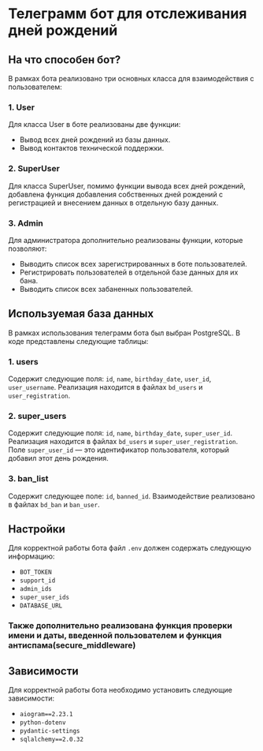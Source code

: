 # Телеграмм бот для отслеживания дней рождений

## На что способен бот?
В рамках бота реализовано три основных класса для взаимодействия с пользователем:          

### 1. User
Для класса User в боте реализованы две функции:
- Вывод всех дней рождений из базы данных.
- Вывод контактов технической поддержки.

### 2. SuperUser
Для класса SuperUser, помимо функции вывода всех дней рождений, добавлена функция добавления собственных дней рождений с регистрацией и внесением данных в отдельную базу данных. 

### 3. Admin
Для администратора дополнительно реализованы функции, которые позволяют:
- Выводить список всех зарегистрированных в боте пользователей.
- Регистрировать пользователей в отдельной базе данных для их бана.
- Выводить список всех забаненных пользователей.

## Используемая база данных
В рамках использования телеграмм бота был выбран PostgreSQL. В коде представлены следующие таблицы:

### 1. users 
Содержит следующие поля: `id`, `name`, `birthday_date`, `user_id`, `user_username`. Реализация находится в файлах `bd_users` и `user_registration`.

### 2. super_users  
Содержит следующие поля: `id`, `name`, `birthday_date`, `super_user_id`. Реализация находится в файлах `bd_users` и `super_user_registration`. Поле `super_user_id` — это идентификатор пользователя, который добавил этот день рождения.

### 3. ban_list 
Содержит следующее поле: `id`, `banned_id`. Взаимодействие реализовано в файлах `bd_ban` и `ban_user`.  

## Настройки
Для корректной работы бота файл `.env` должен содержать следующую информацию:
- `BOT_TOKEN`
- `support_id`
- `admin_ids`
- `super_user_ids`
- `DATABASE_URL`
### Также дополнительно реализована функция проверки имени и даты, введенной пользователем и функция антиспама(secure_middleware)
## Зависимости
Для корректной работы бота необходимо установить следующие зависимости:
- `aiogram==2.23.1`
- `python-dotenv`
- `pydantic-settings`
- `sqlalchemy==2.0.32`